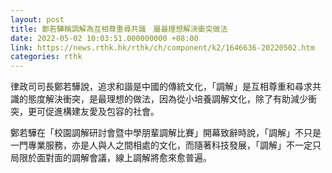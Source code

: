 ```yaml
---
layout: post
title: 鄭若驊稱調解為互相尊重尋共識　屬最理想解決衝突做法
date: 2022-05-02 10:03:51.000000000 +08:00
link: https://news.rthk.hk/rthk/ch/component/k2/1646636-20220502.htm
categories: rthk
---
```


律政司司長鄭若驊說，追求和諧是中國的傳統文化，「調解」是互相尊重和尋求共識的態度解決衝突，是最理想的做法，因為從小培養調解文化，除了有助減少衝突，更可促進構建友愛及包容的社會。

鄭若驊在「校園調解研討會暨中學朋輩調解比賽」開幕致辭時說，「調解」不只是一門專業服務，亦是人與人之間相處的文化，而隨著科技發展，「調解」不一定只局限於面對面的調解會議，線上調解將愈來愈普遍。
